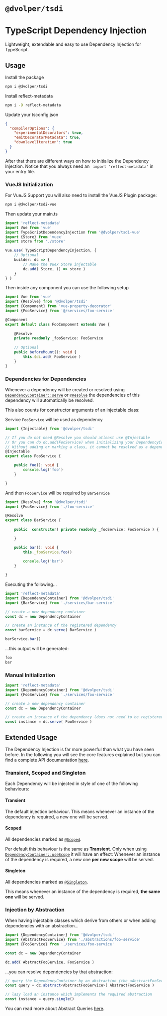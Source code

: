 # `@dvolper/tsdi`
# TypeScript Dependency Injection

Lightweight, extendable and easy to use Dependency Injection for TypeScript.

## Usage

Install the package
```bash
npm i @dvolper/tsdi
```

Install reflect-metadata
```bash
npm i -D reflect-metadata
```

Update your tsconfig.json
```json
{
  "compilerOptions": {
    "experimentalDecorators": true,
    "emitDecoratorMetadata": true,
    "downlevelIteration": true
  }
}
```

After that there are different ways on how to initialize the Dependency Injection. Notice that you always need an `
import 'reflect-metadata'` in your entry file.

### VueJS Initialization

For VueJS Support you will also need to install the VueJS Plugin package:
```bash
npm i @dvolper/tsdi-vue
```

Then update your main.ts
```ts
import 'reflect-metadata'
import Vue from 'vue'
import TypeScriptDependencyInjection from '@dvolper/tsdi-vue'
import {Store} from 'vuex'
import store from './store'

Vue.use( TypeScriptDependencyInjection, {
    // Optional
    builder: dc => {
        // Make the Vuex Store injectable
        dc.add( Store, () => store )
    }
} )
```

Then inside any component you can use the following setup
```ts
import Vue from 'vue'
import {Resolve} from '@dvolper/tsdi'
import {Component} from 'vue-property-decorator'
import {FooService} from '@/services/foo-service'

@Component
export default class FooComponent extends Vue {
  
    @Resolve
    private readonly _fooService: FooService
    
    // Optional
    public beforeMount(): void {
        this.$di.add( FooService )
    }
}
```

### Dependencies for Dependencies

Whenever a dependency will be created or resolved using [`DependencyContainer::serve`](packages/tsdi/docs/classes/_dependency_container_.dependencycontainer.md#serve) or [`@Resolve`](packages/tsdi/docs/modules/_decorators_resolve_.md#const-resolve) the dependencies of this dependency will automatically be resolved.

This also counts for constructor arguments of an injectable class:

Service `FooService` will be used as dependency
```ts
import {Injectable} from '@dvolper/tsdi'

// If you do not need @Resolve you should atleast use @Injectable
// Or you can do dc.add(FooService) when initializing your DependencyContainer
// Without adding or marking a class, it cannot be resolved as a dependency...
@Injectable
export class FooService {

    public foo(): void {
        console.log('foo')
    }

}
```

And then `FooService` will be required by `BarService`
```ts
import {Resolve} from '@dvolper/tsdi'
import {FooService} from './foo-service'

@Resolve
export class BarService {
    
    public  constructor( private readonly _fooService: FooService ) {

    }

    public bar(): void {
        this._fooService.foo()
        
        console.log('bar')
    }

}
```

Executing the following...
```ts
import 'reflect-metadata'
import {DependencyContainer} from '@dvolper/tsdi'
import {BarService} from './services/bar-service'

// create a new dependency container
const dc = new DependencyContainer

// create an instance of the registered dependency
const barService = dc.serve( BarService )

barService.bar()
```

...this output will be generated:
```bash
foo
bar
```

### Manual Initialization

```ts
import 'reflect-metadata'
import {DependencyContainer} from '@dvolper/tsdi'
import {FooService} from './services/foo-service'

// create a new dependency container
const dc = new DependencyContainer

// create an instance of the dependency (does not need to be registered)
const instance = dc.serve( FooService )
```

## Extended Usage

The Dependency Injection is far more powerful than what you have seen before.
In the following you will see the core features explained but you can find a complete API documentation [here](packages/tsdi/docs/globals.md).

### Transient, Scoped and Singleton

Each Dependency will be injected in style of one of the following behaviours:

#### Transient

The default injection behaviour. This means whenever an instance of the dependency is required, a new one will be served.

#### Scoped

All dependencies marked as [`@Scoped`](packages/tsdi/docs/modules/_decorators_scoped_.md#const-scoped).

Per default this behaviour is the same as **Transient**. Only when using [`DependencyContainer::useScope`](packages/tsdi/docs/classes/_dependency_container_.dependencycontainer.md#usescope) it will have an effect:
Whenever an instance of the dependency is required, a new one **per new scope** will be served.

#### Singleton

All dependencies marked as [`@Singleton`](packages/tsdi/docs/modules/_decorators_singleton_.md#const-singleton).

This means whenever an instance of the dependency is required, **the same one** will be served.

### Injection by Abstraction

When having injectable classes which derive from others or when adding dependencies with an abstraction...
```ts
import {DependencyContainer} from '@dvolper/tsdi'
import {AbstractFooService} from './abstractions/foo-service'
import {FooService} from './services/foo-service'

const dc = new DependencyContainer

dc.add( AbstractFooService, FooService )
``` 

...you can resolve dependencies by that abstraction:
```ts
// query the DependencyContainer by an abstraction (the <AbstractFooService> type hint is needed or else instance will be of type Object)
const query = dc.abstract<AbstractFooService>( AbstractFooService )

// lazy load an instance which implements the required abstraction
const instance = query.single()
```

You can read more about Abstract Queries [here](packages/tsdi/docs/classes/_dependency_container_.dependencycontainer.md#abstract).
